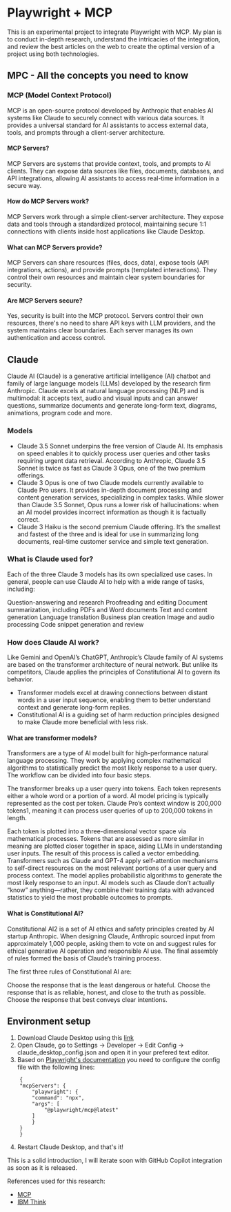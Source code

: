 # Playwright + MCP 
This is an experimental project to integrate Playwright with MCP. My plan is to conduct in-depth research, understand the intricacies of the integration, and review the best articles on the web to create the optimal version of a project using both technologies.

## MPC - All the concepts you need to know

### MCP (Model Context Protocol)

MCP is an open-source protocol developed by Anthropic that enables AI systems like Claude to securely connect with various data sources. It provides a universal standard for AI assistants to access external data, tools, and prompts through a client-server architecture.

#### MCP Servers?
MCP Servers are systems that provide context, tools, and prompts to AI clients. They can expose data sources like files, documents, databases, and API integrations, allowing AI assistants to access real-time information in a secure way.

#### How do MCP Servers work?
MCP Servers work through a simple client-server architecture. They expose data and tools through a standardized protocol, maintaining secure 1:1 connections with clients inside host applications like Claude Desktop.

#### What can MCP Servers provide?
MCP Servers can share resources (files, docs, data), expose tools (API integrations, actions), and provide prompts (templated interactions). They control their own resources and maintain clear system boundaries for security.

#### Are MCP Servers secure?
Yes, security is built into the MCP protocol. Servers control their own resources, there's no need to share API keys with LLM providers, and the system maintains clear boundaries. Each server manages its own authentication and access control.

## Claude
Claude AI (Claude) is a generative artificial intelligence (AI) chatbot and family of large language models (LLMs) developed by the research firm Anthropic. Claude excels at natural language processing (NLP) and is multimodal: it accepts text, audio and visual inputs and can answer questions, summarize documents and generate long-form text, diagrams, animations, program code and more.


### Models
- Claude 3.5 Sonnet underpins the free version of Claude AI. Its emphasis on speed enables it to quickly process user queries and other tasks requiring urgent data retrieval. According to Anthropic, Claude 3.5 Sonnet is twice as fast as Claude 3 Opus, one of the two premium offerings.
- Claude 3 Opus is one of two Claude models currently available to Claude Pro users. It provides in-depth document processing and content generation services, specializing in complex tasks. While slower than Claude 3.5 Sonnet, Opus runs a lower risk of hallucinations: when an AI model provides incorrect information as though it is factually correct.
- Claude 3 Haiku is the second premium Claude offering. It’s the smallest and fastest of the three and is ideal for use in summarizing long documents, real-time customer service and simple text generation.

### What is Claude used for?
Each of the three Claude 3 models has its own specialized use cases. In general, people can use Claude AI to help with a wide range of tasks, including:

Question-answering and research
Proofreading and editing
Document summarization, including PDFs and Word documents
Text and content generation
Language translation
Business plan creation
Image and audio processing
Code snippet generation and review

### How does Claude AI work?
Like Gemini and OpenAI’s ChatGPT, Anthropic’s Claude family of AI systems are based on the transformer architecture of neural network. But unlike its competitors, Claude applies the principles of Constitutional AI to govern its behavior.

- Transformer models excel at drawing connections between distant words in a user input sequence, enabling them to better understand context and generate long-form replies.
- Constitutional AI is a guiding set of harm reduction principles designed to make Claude more beneficial with less risk.

#### What are transformer models?
Transformers are a type of AI model built for high-performance natural language processing. They work by applying complex mathematical algorithms to statistically predict the most likely response to a user query. The workflow can be divided into four basic steps.

The transformer breaks up a user query into tokens. Each token represents either a whole word or a portion of a word. AI model pricing is typically represented as the cost per token. Claude Pro’s context window is 200,000 tokens1, meaning it can process user queries of up to 200,000 tokens in length.

Each token is plotted into a three-dimensional vector space via mathematical processes. Tokens that are assessed as more similar in meaning are plotted closer together in space, aiding LLMs in understanding user inputs. The result of this process is called a vector embedding.
Transformers such as Claude and GPT-4 apply self-attention mechanisms to self-direct resources on the most relevant portions of a user query and process context.
The model applies probabilistic algorithms to generate the most likely response to an input. AI models such as Claude don’t actually “know” anything—rather, they combine their training data with advanced statistics to yield the most probable outcomes to prompts.

#### What is Constitutional AI?
Constitutional AI2 is a set of AI ethics and safety principles created by AI startup Anthropic. When designing Claude, Anthropic sourced input from approximately 1,000 people, asking them to vote on and suggest rules for ethical generative AI operation and responsible AI use. The final assembly of rules formed the basis of Claude’s training process.

The first three rules of Constitutional AI are:

Choose the response that is the least dangerous or hateful.
Choose the response that is as reliable, honest, and close to the truth as possible.
Choose the response that best conveys clear intentions.


## Environment setup

1. Download Claude Desktop using this [link](https://claude.ai/download)
2. Open Claude, go to Settings -> Developer -> Edit Config -> claude_desktop_config.json and open it in your prefered text editor.
3. Based on [Playwright's documentation](https://github.com/microsoft/playwright-mcp) you need to configure the config file with the following lines:
```
    {
    "mcpServers": {
        "playwright": {
        "command": "npx",
        "args": [
            "@playwright/mcp@latest"
        ]
        }
    }
    }
```
4. Restart Claude Desktop, and that's it!

This is a solid introduction, I will iterate soon with GitHub Copilot integration as soon as it is released.


References used for this research: 
- [MCP](https://mcp.so/)
- [IBM Think](https://www.ibm.com/think/topics/claude-ai)
